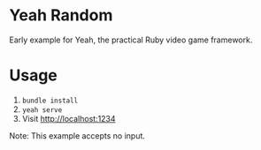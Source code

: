 # Yeah Random

Early example for Yeah, the practical Ruby video game framework.

# Usage

1. `bundle install`
2. `yeah serve`
3. Visit [http://localhost:1234](http://localhost:1234)

Note: This example accepts no input.
